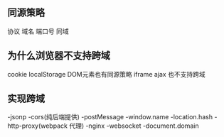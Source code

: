 ## 同源策略
协议 域名 端口号   同域


## 为什么浏览器不支持跨域
cookie localStorage
DOM元素也有同源策略  iframe
ajax 也不支持跨域


## 实现跨域
-jsonp
-cors(纯后端提供)
-postMessage
-window.name
-location.hash
-http-proxy(webpack 代理)
-nginx
-websocket
-document.domain

